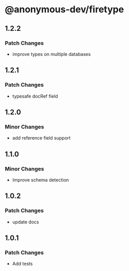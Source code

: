 # @anonymous-dev/firetype

## 1.2.2

### Patch Changes

- improve types on multiple databases

## 1.2.1

### Patch Changes

- typesafe docRef field

## 1.2.0

### Minor Changes

- add reference field support

## 1.1.0

### Minor Changes

- Improve schema detection

## 1.0.2

### Patch Changes

- update docs

## 1.0.1

### Patch Changes

- Add tests
